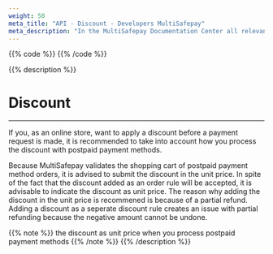 ```yaml
---
weight: 50
meta_title: "API - Discount - Developers MultiSafepay"
meta_description: "In the MultiSafepay Documentation Center all relevant information regarding our Plugins and API. As well as Support pages for Payment Method, Tools and General Questions. You can also find the contact details of our Support Team and Integration Team."
---
```

{{% code %}}
{{% /code %}}

{{% description %}}
# Discount
<hr class="separator">
If you, as an online store, want to apply a discount before a payment request is made, it is recommended to take into account how you process the discount with postpaid payment methods. 

Because MultiSafepay validates the shopping cart of postpaid payment method orders, it is advised to submit the discount in the unit price. In spite of the fact that the discount added as an order rule will be accepted, it is advisable to indicate the discount as unit price. The reason why adding the discount in the unit price is recommened is because of a partial refund. Adding a discount as a seperate discount rule creates an issue with partial refunding because the negative amount cannot be undone. 

{{% note %}} the discount as unit price when you process postpaid payment methods {{% /note %}}
{{% /description %}}
